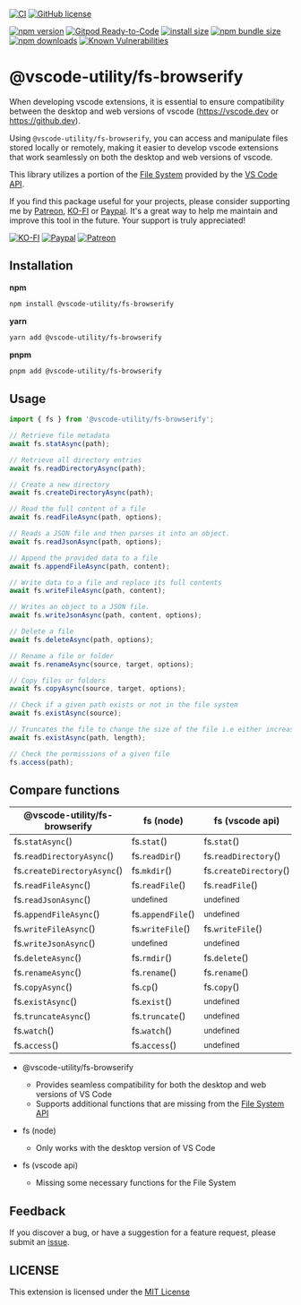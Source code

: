 [![CI](https://github.com/nguyenngoclongdev/vscode-fs-browserify/actions/workflows/ci.yml/badge.svg)](https://github.com/nguyenngoclongdev/vscode-fs-browserify/actions/workflows/ci.yml)
[![GitHub license](https://img.shields.io/badge/license-MIT-blue.svg?style=flat-square)](https://github.com/nguyenngoclongdev/vscode-fs-browserify/)

[![npm version](https://img.shields.io/npm/v/@vscode-utility/fs-browserify.svg?style=flat-square)](https://www.npmjs.org/package/@vscode-utility/fs-browserify)
[![Gitpod Ready-to-Code](https://img.shields.io/badge/Gitpod-Ready--to--Code-blue?logo=gitpod&style=flat-square)](https://gitpod.io/#https://github.com/nguyenngoclongdev/vscode-fs-browserify)
[![install size](https://img.shields.io/badge/dynamic/json?url=https://packagephobia.com/v2/api.json?p=@vscode-utility/fs-browserify&query=$.install.pretty&label=install%20size&style=flat-square)](https://packagephobia.now.sh/result?p=@vscode-utility/fs-browserify)
[![npm bundle size](https://img.shields.io/bundlephobia/minzip/@vscode-utility/fs-browserify?style=flat-square)](https://bundlephobia.com/package/@vscode-utility/fs-browserify@latest)
[![npm downloads](https://img.shields.io/npm/dt/@vscode-utility/fs-browserify.svg?style=flat-square)](https://npm-stat.com/charts.html?package=@vscode-utility/fs-browserify)
[![Known Vulnerabilities](https://snyk.io/test/npm/@vscode-utility/fs-browserify/badge.svg)](https://snyk.io/test/npm/@vscode-utility/fs-browserify)

# @vscode-utility/fs-browserify

When developing vscode extensions, it is essential to ensure compatibility between the desktop and web versions of vscode (https://vscode.dev or https://github.dev).

Using `@vscode-utility/fs-browserify`, you can access and manipulate files stored locally or remotely, making it easier to develop vscode extensions that work seamlessly on both the desktop and web versions of vscode.

This library utilizes a portion of the [File System](https://code.visualstudio.com/api/references/vscode-api#FileSystem) provided by the [VS Code API](https://code.visualstudio.com/api/references/vscode-api).

If you find this package useful for your projects, please consider supporting me by [Patreon](https://patreon.com/nguyenngoclong), [KO-FI](https://ko-fi.com/nguyenngoclong) or [Paypal](http://paypal.com/paypalme/longnguyenngoc). It's a great way to help me maintain and improve this tool in the future. Your support is truly appreciated!

[![KO-FI](https://img.shields.io/badge/Ko--fi-F16061?style=for-the-badge&logo=ko-fi&logoColor=white)](https://ko-fi.com/nguyenngoclong)
[![Paypal](https://img.shields.io/badge/PayPal-00457C?style=for-the-badge&logo=paypal&logoColor=white)](http://paypal.com/paypalme/longnguyenngoc)
[![Patreon](https://img.shields.io/badge/Patreon-F96854?style=for-the-badge&logo=patreon&logoColor=white)](https://patreon.com/nguyenngoclong)

## Installation

**npm**

```sh
npm install @vscode-utility/fs-browserify
```

**yarn**

```sh
yarn add @vscode-utility/fs-browserify
```

**pnpm**

```sh
pnpm add @vscode-utility/fs-browserify
```

## Usage

```typescript
import { fs } from '@vscode-utility/fs-browserify';

// Retrieve file metadata
await fs.statAsync(path);

// Retrieve all directory entries
await fs.readDirectoryAsync(path);

// Create a new directory
await fs.createDirectoryAsync(path);

// Read the full content of a file
await fs.readFileAsync(path, options);

// Reads a JSON file and then parses it into an object.
await fs.readJsonAsync(path, options);

// Append the provided data to a file
await fs.appendFileAsync(path, content);

// Write data to a file and replace its full contents
await fs.writeFileAsync(path, content);

// Writes an object to a JSON file.
await fs.writeJsonAsync(path, content, options);

// Delete a file
await fs.deleteAsync(path, options);

// Rename a file or folder
await fs.renameAsync(source, target, options);

// Copy files or folders
await fs.copyAsync(source, target, options);

// Check if a given path exists or not in the file system
await fs.existAsync(source);

// Truncates the file to change the size of the file i.e either increase or decrease the file size
await fs.existAsync(path, length);

// Check the permissions of a given file
fs.access(path);
```

## Compare functions

| @vscode-utility/fs-browserify | fs (node)            | fs (vscode api)        |
| ----------------------------- | -------------------- | ---------------------- |
| fs.`statAsync`()              | fs.`stat`()          | fs.`stat`()            |
| fs.`readDirectoryAsync`()     | fs.`readDir`()       | fs.`readDirectory`()   |
| fs.`createDirectoryAsync`()   | fs.`mkdir`()         | fs.`createDirectory`() |
| fs.`readFileAsync`()          | fs.`readFile`()      | fs.`readFile`()        |
| fs.`readJsonAsync`()          | <sub>undefined</sub> | <sub>undefined</sub>   |
| fs.`appendFileAsync`()        | fs.`appendFile`()    | <sub>undefined</sub>   |
| fs.`writeFileAsync`()         | fs.`writeFile`()     | fs.`writeFile`()       |
| fs.`writeJsonAsync`()         | <sub>undefined</sub> | <sub>undefined</sub>   |
| fs.`deleteAsync`()            | fs.`rmdir`()         | fs.`delete`()          |
| fs.`renameAsync`()            | fs.`rename`()        | fs.`rename`()          |
| fs.`copyAsync`()              | fs.`cp`()            | fs.`copy`()            |
| fs.`existAsync`()             | fs.`exist`()         | <sub>undefined</sub>   |
| fs.`truncateAsync`()          | fs.`truncate`()      | <sub>undefined</sub>   |
| fs.`watch`()                  | fs.`watch`()         | <sub>undefined</sub>   |
| fs.`access`()                 | fs.`access`()        | <sub>undefined</sub>   |

-   @vscode-utility/fs-browserify

    -   Provides seamless compatibility for both the desktop and web versions of VS Code
    -   Supports additional functions that are missing from the [File System API](https://code.visualstudio.com/api/references/vscode-api#FileSystem)

-   fs (node)

    -   Only works with the desktop version of VS Code

-   fs (vscode api)

    -   Missing some necessary functions for the File System

## Feedback

If you discover a bug, or have a suggestion for a feature request, please
submit an [issue](https://github.com/nguyenngoclongdev/vscode-fs-browserify/issues).

## LICENSE

This extension is licensed under the [MIT License](LICENSE)
